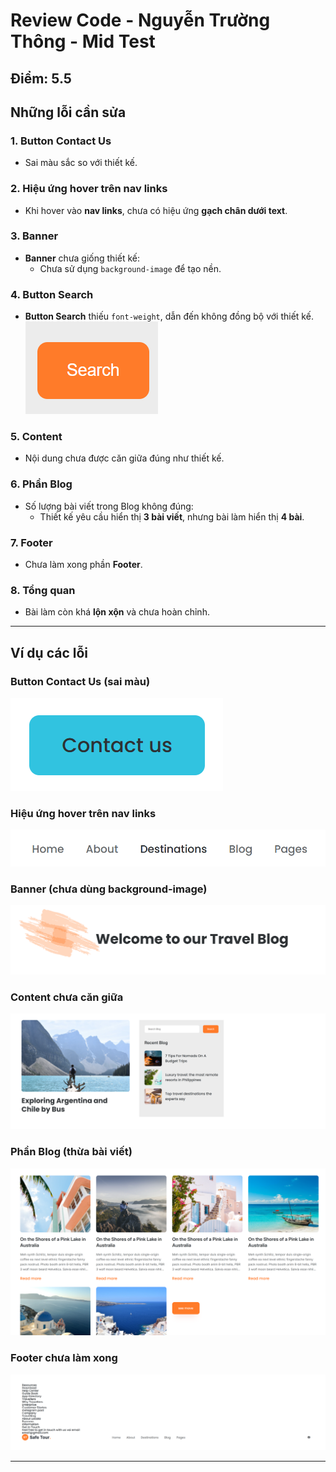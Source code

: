 # Review Code - Nguyễn Trường Thông - Mid Test
## Điểm: 5.5

## **Những lỗi cần sửa**

### **1. Button Contact Us**
- Sai màu sắc so với thiết kế.

### **2. Hiệu ứng hover trên nav links**
- Khi hover vào **nav links**, chưa có hiệu ứng **gạch chân dưới text**.

### **3. Banner**
- **Banner** chưa giống thiết kế:
  - Chưa sử dụng `background-image` để tạo nền.

### **4. Button Search**
- **Button Search** thiếu `font-weight`, dẫn đến không đồng bộ với thiết kế.
  <img src="./img/thong-4.png">

### **5. Content**
- Nội dung chưa được căn giữa đúng như thiết kế.

### **6. Phần Blog**
- Số lượng bài viết trong Blog không đúng:
  - Thiết kế yêu cầu hiển thị **3 bài viết**, nhưng bài làm hiển thị **4 bài**.

### **7. Footer**
- Chưa làm xong phần **Footer**.

### **8. Tổng quan**
- Bài làm còn khá **lộn xộn** và chưa hoàn chỉnh.

---

## **Ví dụ các lỗi**

### **Button Contact Us (sai màu)**
<img src="./img/thong-1.png" alt="Button Contact Us lỗi">

### **Hiệu ứng hover trên nav links**
<img src="./img/thong-0.png" alt="Hover nav links lỗi">

### **Banner (chưa dùng background-image)**
<img src="./img/thong-2.png" alt="Banner lỗi">

### **Content chưa căn giữa**
<img src="./img/thong-3.png" alt="Content lỗi">

### **Phần Blog (thừa bài viết)**
<img src="./img/thong-5.png" alt="Phần Blog lỗi">

### **Footer chưa làm xong**
<img src="./img/thong-6.png" alt="Footer lỗi">

---

